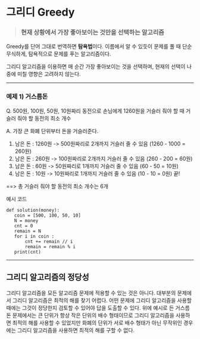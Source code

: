 # 그리디 Greedy
> ### 현재 상황에서 가장 좋아보이는 것만을 선택하는 알고리즘

Greedy를 단어 그대로 번역하면 **탐욕법**이다. 이름에서 알 수 있듯이 문제를 풀 때 단순 무식하게, 탐욕적으로 문제를 푸는 알고리즘이다.

그리디 알고리즘을 이용하면 매 순간 가장 좋아보이는 것을 선택하며, 현재의 선택이 나중에 미칠 영향은 고려하지 않는다.
______
### 예제 1) 거스름돈
Q. 500원, 100원, 50원, 10원짜리 동전으로 손님에게 1260원을 거슬러 줘야 할 때 거슬러 줘야 할 동전의 최소 개수 

A. 가장 큰 화폐 단위부터 돈을 거슬러준다.
1. 남은 돈 : 1260원 -> 500원짜리로 2개까지 거슬러 줄 수 있음 (1260 - 1000 = 260원)
2. 남은 돈 : 260원 -> 100원짜리로 2개까지 거슬러 줄 수 있음 (260 - 200 = 60원)
3. 남은 돈 : 60원 -> 50원짜리로 1개까지 거슬러 줄 수 있음 (60 - 50 = 10원)
4. 남은 돈 : 10원 -> 10원짜리로 1개까지 거슬러 줄 수 있음 (10 - 10 = 0원) 끝!

==> 총 거슬러 줘야 할 동전의 최소 개수는 6개

예시 코드
 ```
def solution(money):
    coin = [500, 100, 50, 10]
    N = money
    cnt = 0
    remain = N
    for i in coin : 
        cnt += remain // i
        remain = remain % i
    print(cnt)
 ```

____
## 그리디 알고리즘의 정당성
그리디 알고리즘을 모든 알고리즘 문제에 적용할 수 있는 것은 아니다. 대부분의 문제에서 그리디 알고리즘은 최적의 해를 찾기 어렵다. 어떤 문제에 그리디 알고리즘을 사용할 때에는 그것이 정당한지 검토할 수 있어야 답을 도출할 수 있다. 위에 예시로 든 거스름돈 문제에서는 큰 단위가 항상 작은 단위의 배수 형태이므로 그리디 알고리즘을 사용하면 최적의 해를 사용할 수 있었지만 화폐의 단위가 서로 배수 형태가 아닌 무작위인 경우에는 그리디 알고리즘을 사용하면 최적의 해를 구할 수 없다.
